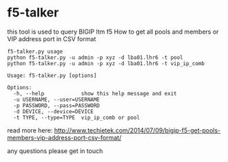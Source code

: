 f5-talker
=========
this tool is used to query BIGIP ltm f5 How to get all pools and members or VIP address port in CSV format


```
f5-talker.py usage
python f5-talker.py -u admin -p xyz -d lba01.lhr6 -t pool
python f5-talker.py -u admin -p xyz -d lba01.lhr6 -t vip_ip_comb
 
Usage: f5-talker.py [options]
 
Options:
  -h, --help            show this help message and exit
  -u USERNAME, --user=USERNAME
  -p PASSWORD, --pass=PASSWORD
  -d DEVICE, --device=DEVICE
  -t TYPE, --type=TYPE  vip_ip_comb or pool 
```

read more here:
http://www.techietek.com/2014/07/09/bigip-f5-get-pools-members-vip-address-port-csv-format/

any questions please get in touch
